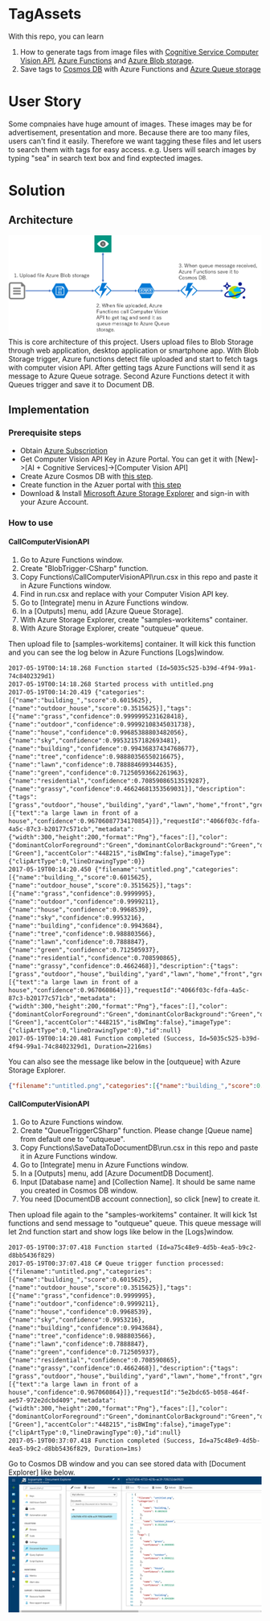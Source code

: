 # TagAssets
With this repo, you can learn 
1. How to generate tags from image files with [Cognitive Service Computer Vision API](https://docs.microsoft.com/en-us/azure/cognitive-services/computer-vision/home), [Azure Functions](https://docs.microsoft.com/en-us/azure/azure-functions/) and [Azure Blob storage](https://docs.microsoft.com/en-us/azure/storage/storage-dotnet-how-to-use-blobs).
2. Save tags to [Cosmos DB](https://docs.microsoft.com/en-us/azure/cosmos-db/) with Azure Functions and [Azure Queue storage](https://docs.microsoft.com/en-us/azure/storage/storage-dotnet-how-to-use-queues)


# User Story
Some compnaies have huge amount of images. These images may be for advertisement, presentation and more. Because there are too many files, users can't find it easily. Therefore we want tagging these files and let users to search them with tags for easy access. e.g. Users will search images by typing "sea" in search text box and find exptected images.

# Solution
## Architecture
![Architecture](./Images/Architecture.png)
This is core architecture of this project. Users upload files to Blob Storage through web application, desktop application or smartphone app. With Blob Storage trigger, Azure functions detect file uploaded and start to fetch tags with computer vision API. After getting tags Azure Functions will send it as message to Azure Queue sotrage. Second Azure Functions detect it with Queues trigger and save it to Document DB.

## Implementation
### Prerequisite steps
- Obtain [Azure Subscription](https://azure.microsoft.com/en-us/free/)
- Get Computer Vision API Key in Azure Portal. You can get it with [New]->[AI + Cognitive Services]->[Computer Vision API]
- Create Azure Cosmos DB with [this step](https://docs.microsoft.com/en-us/azure/cosmos-db/tutorial-develop-documentdb-dotnet).
- Create function in the Azuer portal with [this step](https://docs.microsoft.com/en-us/azure/azure-functions/functions-create-first-azure-function)
- Download & Install [Microsoft Azure Storage Explorer](http://storageexplorer.com/) and sign-in with your Azure Account.

### How to use
#### CallComputerVisionAPI
1. Go to Azure Functions window.
2. Create "BlobTrigger-CSharp" function.
3. Copy Functions\CallComputerVisionAPI\run.csx in this repo and paste it in Azure Functions window.
4. Find <Insert your key here> in run.csx and replace with your Computer Vision API key.
5. Go to [Integrate] menu in Azure Functions window.
6. In a [Outputs] menu, add [Azure Queue Storage].
7. With Azure Storage Explorer, create "samples-workitems" container.
8. With Azure Storage Explorer, create "outqueue" queue.

Then upload file to [samples-workitems] container. It will kick this function and you can see the log below in Azure Functions [Logs]window.
```
2017-05-19T00:14:18.268 Function started (Id=5035c525-b39d-4f94-99a1-74c8402329d1)
2017-05-19T00:14:18.268 Started process with untitled.png
2017-05-19T00:14:20.419 {"categories":[{"name":"building_","score":0.6015625},{"name":"outdoor_house","score":0.3515625}],"tags":[{"name":"grass","confidence":0.9999995231628418},{"name":"outdoor","confidence":0.99992108345031738},{"name":"house","confidence":0.99685388803482056},{"name":"sky","confidence":0.99532157182693481},{"name":"building","confidence":0.99436837434768677},{"name":"tree","confidence":0.98880356550216675},{"name":"lawn","confidence":0.788884699344635},{"name":"green","confidence":0.71250593662261963},{"name":"residential","confidence":0.70859086513519287},{"name":"grassy","confidence":0.46624681353569031}],"description":{"tags":["grass","outdoor","house","building","yard","lawn","home","front","green","residential","small","field","sitting","grassy","red","farm","brick","large","old","white","sheep","grazing","wooden","standing","garden","parked","hydrant","ball","clock","motorcycle","sign"],"captions":[{"text":"a large lawn in front of a house","confidence":0.96706087734170854}]},"requestId":"4066f03c-fdfa-4a5c-87c3-b20177c571cb","metadata":{"width":300,"height":200,"format":"Png"},"faces":[],"color":{"dominantColorForeground":"Green","dominantColorBackground":"Green","dominantColors":["Green"],"accentColor":"448215","isBWImg":false},"imageType":{"clipArtType":0,"lineDrawingType":0}}
2017-05-19T00:14:20.450 {"filename":"untitled.png","categories":[{"name":"building_","score":0.6015625},{"name":"outdoor_house","score":0.3515625}],"tags":[{"name":"grass","confidence":0.9999995},{"name":"outdoor","confidence":0.9999211},{"name":"house","confidence":0.9968539},{"name":"sky","confidence":0.9953216},{"name":"building","confidence":0.9943684},{"name":"tree","confidence":0.988803566},{"name":"lawn","confidence":0.7888847},{"name":"green","confidence":0.712505937},{"name":"residential","confidence":0.708590865},{"name":"grassy","confidence":0.4662468}],"description":{"tags":["grass","outdoor","house","building","yard","lawn","home","front","green","residential","small","field","sitting","grassy","red","farm","brick","large","old","white","sheep","grazing","wooden","standing","garden","parked","hydrant","ball","clock","motorcycle","sign"],"captions":[{"text":"a large lawn in front of a house","confidence":0.967060864}]},"requestId":"4066f03c-fdfa-4a5c-87c3-b20177c571cb","metadata":{"width":300,"height":200,"format":"Png"},"faces":[],"color":{"dominantColorForeground":"Green","dominantColorBackground":"Green","dominantColors":["Green"],"accentColor":"448215","isBWImg":false},"imageType":{"clipArtType":0,"lineDrawingType":0},"id":null}
2017-05-19T00:14:20.481 Function completed (Success, Id=5035c525-b39d-4f94-99a1-74c8402329d1, Duration=2216ms)
```

You can also see the message like below in the [outqueue] with Azure Storage Explorer.
```json
{"filename":"untitled.png","categories":[{"name":"building_","score":0.6015625},{"name":"outdoor_house","score":0.3515625}],"tags":[{"name":"grass","confidence":0.9999995},{"name":"outdoor","confidence":0.9999211},{"name":"house","confidence":0.9968539},{"name":"sky","confidence":0.9953216},{"name":"building","confidence":0.9943684},{"name":"tree","confidence":0.988803566},{"name":"lawn","confidence":0.7888847},{"name":"green","confidence":0.712505937},{"name":"residential","confidence":0.708590865},{"name":"grassy","confidence":0.4662468}],"description":{"tags":["grass","outdoor","house","building","yard","lawn","home","front","green","residential","small","field","sitting","grassy","red","farm","brick","large","old","white","sheep","grazing","wooden","standing","garden","parked","hydrant","ball","clock","motorcycle","sign"],"captions":[{"text":"a large lawn in front of a house","confidence":0.967060864}]},"requestId":"2f80b291-cada-4871-901a-95d0a6804830","metadata":{"width":300,"height":200,"format":"Png"},"faces":[],"color":{"dominantColorForeground":"Green","dominantColorBackground":"Green","dominantColors":["Green"],"accentColor":"448215","isBWImg":false},"imageType":{"clipArtType":0,"lineDrawingType":0},"id":null}
```

#### CallComputerVisionAPI
1. Go to Azure Functions window.
2. Create "QueueTriggerCSharp" function. Please change [Queue name] from default one to "outqueue".
3. Copy Functions\SaveDataToDocumentDB\run.csx in this repo and paste it in Azure Functions window.
4. Go to [Integrate] menu in Azure Functions window.
5. In a [Outputs] menu, add [Azure DocumentDB Document].
6. Input [Database name] and [Collection Name]. It should be same name you created in Cosmos DB window.
7. You need [DocumentDB account connection], so click [new] to create it.

Then upload file again to the "samples-workitems" container. It will kick 1st functions and send message to "outqueue" queue. This queue message will let 2nd function start and show logs like below in the [Logs]window.
```
2017-05-19T00:37:07.418 Function started (Id=a75c48e9-4d5b-4ea5-b9c2-d8bb5436f829)
2017-05-19T00:37:07.418 C# Queue trigger function processed: {"filename":"untitled.png","categories":[{"name":"building_","score":0.6015625},{"name":"outdoor_house","score":0.3515625}],"tags":[{"name":"grass","confidence":0.9999995},{"name":"outdoor","confidence":0.9999211},{"name":"house","confidence":0.9968539},{"name":"sky","confidence":0.9953216},{"name":"building","confidence":0.9943684},{"name":"tree","confidence":0.988803566},{"name":"lawn","confidence":0.7888847},{"name":"green","confidence":0.712505937},{"name":"residential","confidence":0.708590865},{"name":"grassy","confidence":0.4662468}],"description":{"tags":["grass","outdoor","house","building","yard","lawn","home","front","green","residential","small","field","sitting","grassy","red","farm","brick","large","old","white","sheep","grazing","wooden","standing","garden","parked","hydrant","ball","clock","motorcycle","sign"],"captions":[{"text":"a large lawn in front of a house","confidence":0.967060864}]},"requestId":"5e2bdc65-b058-464f-ae57-972e2dcbd409","metadata":{"width":300,"height":200,"format":"Png"},"faces":[],"color":{"dominantColorForeground":"Green","dominantColorBackground":"Green","dominantColors":["Green"],"accentColor":"448215","isBWImg":false},"imageType":{"clipArtType":0,"lineDrawingType":0},"id":null}
2017-05-19T00:37:07.418 Function completed (Success, Id=a75c48e9-4d5b-4ea5-b9c2-d8bb5436f829, Duration=1ms)
```

Go to Cosmos DB window and you can see stored data with [Document Explorer] like below.
![DocumentExplorer](./Images/DocumentExplorer.PNG)

